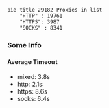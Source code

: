 
```mermaid
pie title 29182 Proxies in list
    "HTTP" : 19761
    "HTTPS": 3987
    "SOCKS" : 8341
```

### Some Info
#### Average Timeout

- mixed: 3.8s
- http: 2.1s
- https: 8.6s
- socks: 6.4s
